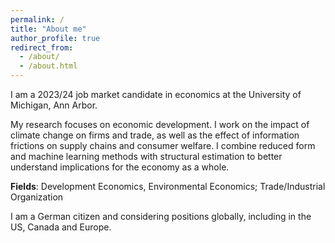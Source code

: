 ```yaml
---
permalink: /
title: "About me"
author_profile: true
redirect_from: 
  - /about/
  - /about.html
---
```


I am a 2023/24 job market candidate in economics at the University of Michigan, Ann Arbor.

My research focuses on economic development. I work on the impact of climate change on firms and trade, as well as the effect of information frictions on supply chains and consumer welfare. I combine reduced form and machine learning methods with structural estimation to better understand implications for the economy as a whole.

**Fields**: Development Economics, Environmental Economics; Trade/Industrial Organization

I am a German citizen and considering positions globally, including in the US, Canada and Europe.